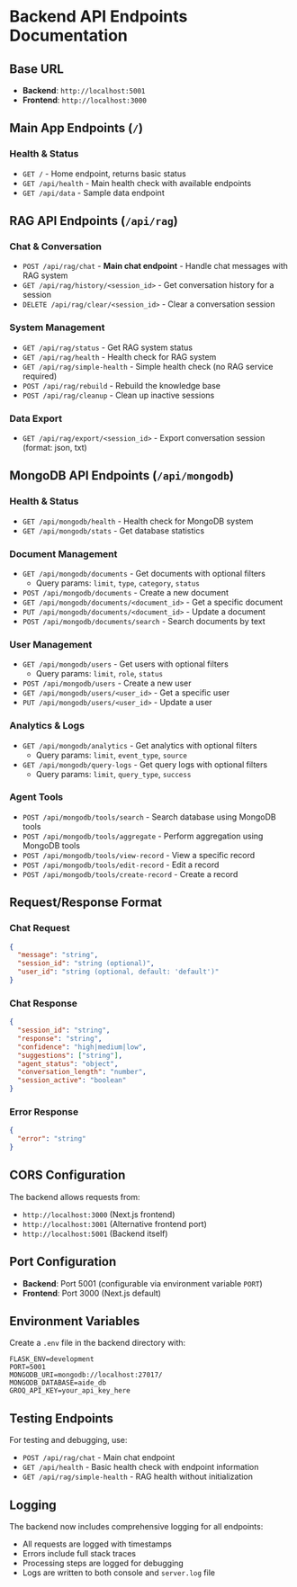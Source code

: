 # Backend API Endpoints Documentation

## Base URL
- **Backend**: `http://localhost:5001`
- **Frontend**: `http://localhost:3000`

## Main App Endpoints (`/`)

### Health & Status
- `GET /` - Home endpoint, returns basic status
- `GET /api/health` - Main health check with available endpoints
- `GET /api/data` - Sample data endpoint

## RAG API Endpoints (`/api/rag`)

### Chat & Conversation
- `POST /api/rag/chat` - **Main chat endpoint** - Handle chat messages with RAG system
- `GET /api/rag/history/<session_id>` - Get conversation history for a session
- `DELETE /api/rag/clear/<session_id>` - Clear a conversation session

### System Management
- `GET /api/rag/status` - Get RAG system status
- `GET /api/rag/health` - Health check for RAG system
- `GET /api/rag/simple-health` - Simple health check (no RAG service required)
- `POST /api/rag/rebuild` - Rebuild the knowledge base
- `POST /api/rag/cleanup` - Clean up inactive sessions

### Data Export
- `GET /api/rag/export/<session_id>` - Export conversation session (format: json, txt)

## MongoDB API Endpoints (`/api/mongodb`)

### Health & Status
- `GET /api/mongodb/health` - Health check for MongoDB system
- `GET /api/mongodb/stats` - Get database statistics

### Document Management
- `GET /api/mongodb/documents` - Get documents with optional filters
  - Query params: `limit`, `type`, `category`, `status`
- `POST /api/mongodb/documents` - Create a new document
- `GET /api/mongodb/documents/<document_id>` - Get a specific document
- `PUT /api/mongodb/documents/<document_id>` - Update a document
- `POST /api/mongodb/documents/search` - Search documents by text

### User Management
- `GET /api/mongodb/users` - Get users with optional filters
  - Query params: `limit`, `role`, `status`
- `POST /api/mongodb/users` - Create a new user
- `GET /api/mongodb/users/<user_id>` - Get a specific user
- `PUT /api/mongodb/users/<user_id>` - Update a user

### Analytics & Logs
- `GET /api/mongodb/analytics` - Get analytics with optional filters
  - Query params: `limit`, `event_type`, `source`
- `GET /api/mongodb/query-logs` - Get query logs with optional filters
  - Query params: `limit`, `query_type`, `success`

### Agent Tools
- `POST /api/mongodb/tools/search` - Search database using MongoDB tools
- `POST /api/mongodb/tools/aggregate` - Perform aggregation using MongoDB tools
- `POST /api/mongodb/tools/view-record` - View a specific record
- `POST /api/mongodb/tools/edit-record` - Edit a record
- `POST /api/mongodb/tools/create-record` - Create a record

## Request/Response Format

### Chat Request
```json
{
  "message": "string",
  "session_id": "string (optional)",
  "user_id": "string (optional, default: 'default')"
}
```

### Chat Response
```json
{
  "session_id": "string",
  "response": "string",
  "confidence": "high|medium|low",
  "suggestions": ["string"],
  "agent_status": "object",
  "conversation_length": "number",
  "session_active": "boolean"
}
```

### Error Response
```json
{
  "error": "string"
}
```

## CORS Configuration
The backend allows requests from:
- `http://localhost:3000` (Next.js frontend)
- `http://localhost:3001` (Alternative frontend port)
- `http://localhost:5001` (Backend itself)

## Port Configuration
- **Backend**: Port 5001 (configurable via environment variable `PORT`)
- **Frontend**: Port 3000 (Next.js default)

## Environment Variables
Create a `.env` file in the backend directory with:
```
FLASK_ENV=development
PORT=5001
MONGODB_URI=mongodb://localhost:27017/
MONGODB_DATABASE=aide_db
GROQ_API_KEY=your_api_key_here
```

## Testing Endpoints
For testing and debugging, use:
- `POST /api/rag/chat` - Main chat endpoint
- `GET /api/health` - Basic health check with endpoint information
- `GET /api/rag/simple-health` - RAG health without initialization

## Logging
The backend now includes comprehensive logging for all endpoints:
- All requests are logged with timestamps
- Errors include full stack traces
- Processing steps are logged for debugging
- Logs are written to both console and `server.log` file
